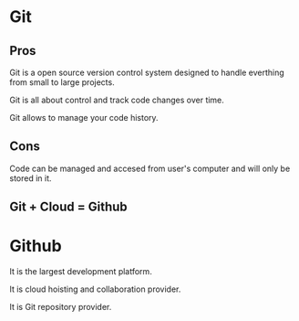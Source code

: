   # Git

## Pros

Git is a open source version control system designed to handle everthing from small to large projects.

Git is all about control and track code changes over time.

Git allows to manage your code history.


## Cons

Code can be managed and accesed  from user's computer and will only be stored in it.


## Git + Cloud = Github


  # Github
  
  It is the largest development platform.
  
  It is cloud hoisting and collaboration provider.
  
  It is Git repository provider.
  
  
